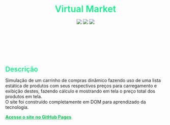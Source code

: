 <head>
  <style>
    * {
      margin: 0;
      border: none;
    }
    header {
      display: flex;
      flex-direction: column;
      gap: 15px;
      text-align: center;
      border-bottom: 1px solid white;
      padding: 20px
    }
    main {
      padding-top: 20px
    }
    h1, h2 {
      font-weight: 600;
      color: #12ef89;
    }
    a {
      color: #0ABF53;
    }
  </style>
</head>
<body>
  <header>
    <h1>Virtual Market</h1>
    <div>
      <img src="https://img.shields.io/badge/HTML%205-E34F26?style=flat-square&logo=html5&labelColor=101010">
      <img src="https://img.shields.io/badge/CSS%203-1572B6?style=flat-square&logo=css3&labelColor=101010&logoColor=1572B6">
      <img src="https://img.shields.io/badge/JavaScript-F7DF1E?style=flat-square&logo=javascript&labelColor=101010">
    </div>
  </header>
  <main>
    <h2>Descrição</h2>
    <p>
      Simulação de um carrinho de compras dinâmico fazendo uso de uma lista estática de produtos com seus respectivos preços para carregamento e exibição destes, fazendo cálculo e mostrando em tela o preço total dos produtos em tela. <br>
      O site foi construído completamente em DOM para aprendizado da tecnologia.
    </p>
    <strong>
      <a href="https://galio17.github.io/shopping-cart/">Acesse o site no GitHub Pages</a>
    </strong>
  </main>
</body>